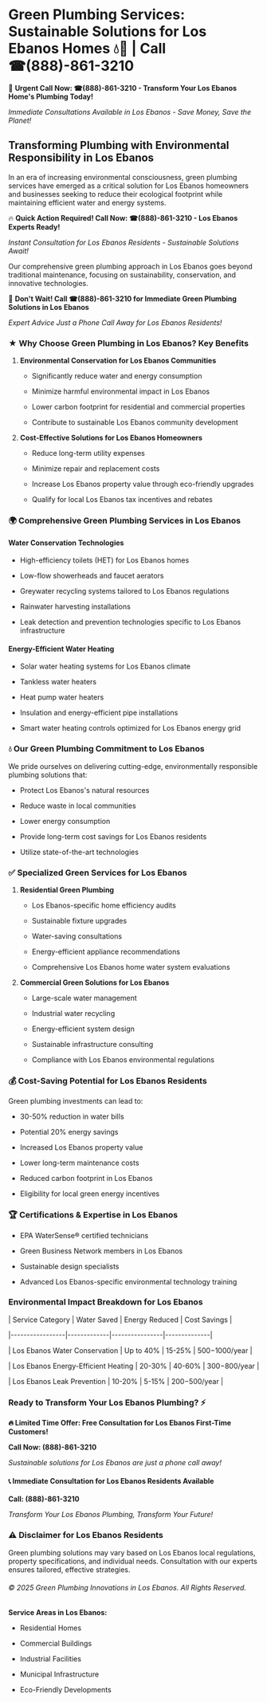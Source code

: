 # Green Plumbing Services: Sustainable Solutions for Los Ebanos Homes 💧🌿 | Call ☎(888)-861-3210

🚨 **Urgent Call Now: ☎(888)-861-3210 - Transform Your Los Ebanos Home's Plumbing Today!**
*Immediate Consultations Available in Los Ebanos - Save Money, Save the Planet!*

## Transforming Plumbing with Environmental Responsibility in Los Ebanos

In an era of increasing environmental consciousness, green plumbing services have emerged as a critical solution for Los Ebanos homeowners and businesses seeking to reduce their ecological footprint while maintaining efficient water and energy systems. 

🔥 **Quick Action Required! Call Now: ☎(888)-861-3210 - Los Ebanos Experts Ready!**
*Instant Consultation for Los Ebanos Residents - Sustainable Solutions Await!*

Our comprehensive green plumbing approach in Los Ebanos goes beyond traditional maintenance, focusing on sustainability, conservation, and innovative technologies.

🚨 **Don't Wait! Call ☎(888)-861-3210 for Immediate Green Plumbing Solutions in Los Ebanos**
*Expert Advice Just a Phone Call Away for Los Ebanos Residents!*

### ★ Why Choose Green Plumbing in Los Ebanos? Key Benefits

1. **Environmental Conservation for Los Ebanos Communities** 
   - Significantly reduce water and energy consumption
   - Minimize harmful environmental impact in Los Ebanos
   - Lower carbon footprint for residential and commercial properties
   - Contribute to sustainable Los Ebanos community development

2. **Cost-Effective Solutions for Los Ebanos Homeowners** 
   - Reduce long-term utility expenses
   - Minimize repair and replacement costs
   - Increase Los Ebanos property value through eco-friendly upgrades
   - Qualify for local Los Ebanos tax incentives and rebates

### 🌍 Comprehensive Green Plumbing Services in Los Ebanos

#### Water Conservation Technologies
- High-efficiency toilets (HET) for Los Ebanos homes
- Low-flow showerheads and faucet aerators
- Greywater recycling systems tailored to Los Ebanos regulations
- Rainwater harvesting installations
- Leak detection and prevention technologies specific to Los Ebanos infrastructure

#### Energy-Efficient Water Heating
- Solar water heating systems for Los Ebanos climate
- Tankless water heaters
- Heat pump water heaters
- Insulation and energy-efficient pipe installations
- Smart water heating controls optimized for Los Ebanos energy grid

### 💧 Our Green Plumbing Commitment to Los Ebanos

We pride ourselves on delivering cutting-edge, environmentally responsible plumbing solutions that:
- Protect Los Ebanos's natural resources
- Reduce waste in local communities
- Lower energy consumption
- Provide long-term cost savings for Los Ebanos residents
- Utilize state-of-the-art technologies

### ✅ Specialized Green Services for Los Ebanos

1. **Residential Green Plumbing**
   - Los Ebanos-specific home efficiency audits
   - Sustainable fixture upgrades
   - Water-saving consultations
   - Energy-efficient appliance recommendations
   - Comprehensive Los Ebanos home water system evaluations

2. **Commercial Green Solutions for Los Ebanos**
   - Large-scale water management
   - Industrial water recycling
   - Energy-efficient system design
   - Sustainable infrastructure consulting
   - Compliance with Los Ebanos environmental regulations

### 💰 Cost-Saving Potential for Los Ebanos Residents

Green plumbing investments can lead to:
- 30-50% reduction in water bills
- Potential 20% energy savings
- Increased Los Ebanos property value
- Lower long-term maintenance costs
- Reduced carbon footprint in Los Ebanos
- Eligibility for local green energy incentives

### 🏆 Certifications & Expertise in Los Ebanos

- EPA WaterSense® certified technicians
- Green Business Network members in Los Ebanos
- Sustainable design specialists
- Advanced Los Ebanos-specific environmental technology training

### Environmental Impact Breakdown for Los Ebanos

| Service Category | Water Saved | Energy Reduced | Cost Savings |
|-----------------|-------------|----------------|--------------|
| Los Ebanos Water Conservation | Up to 40% | 15-25% | $500-$1000/year |
| Los Ebanos Energy-Efficient Heating | 20-30% | 40-60% | $300-$800/year |
| Los Ebanos Leak Prevention | 10-20% | 5-15% | $200-$500/year |

### Ready to Transform Your Los Ebanos Plumbing? ⚡

**🔥 Limited Time Offer: Free Consultation for Los Ebanos First-Time Customers!**

**Call Now: (888)-861-3210**
*Sustainable solutions for Los Ebanos are just a phone call away!*

#### 📞 Immediate Consultation for Los Ebanos Residents Available

**Call: (888)-861-3210**
*Transform Your Los Ebanos Plumbing, Transform Your Future!*

### ⚠️ Disclaimer for Los Ebanos Residents

Green plumbing solutions may vary based on Los Ebanos local regulations, property specifications, and individual needs. Consultation with our experts ensures tailored, effective strategies.

###### © 2025 Green Plumbing Innovations in Los Ebanos. All Rights Reserved.

**Service Areas in Los Ebanos:** 
- Residential Homes
- Commercial Buildings
- Industrial Facilities
- Municipal Infrastructure
- Eco-Friendly Developments